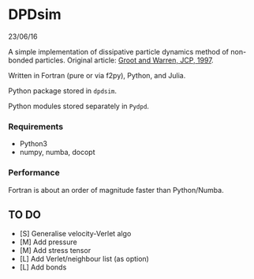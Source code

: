 # DPDsim
23/06/16

A simple implementation of dissipative particle dynamics method of non-bonded particles.
Original article: [Groot and Warren, JCP, 1997](http://dx.doi.org/10.1063/1.474784).

Written in Fortran (pure or via f2py), Python, and Julia.

Python package stored in `dpdsim`.

Python modules stored separately in `Pydpd`.

### Requirements
* Python3
* numpy, numba, docopt


### Performance
Fortran is about an order of magnitude faster than Python/Numba.


## TO DO
* [S] Generalise velocity-Verlet algo
* [M] Add pressure
* [M] Add stress tensor
* [L] Add Verlet/neighbour list (as option)
* [L] Add bonds
